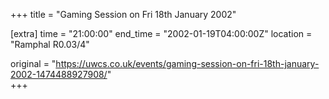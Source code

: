+++
title = "Gaming Session on Fri 18th January 2002"

[extra]
time = "21:00:00"
end_time = "2002-01-19T04:00:00Z"
location = "Ramphal R0.03/4"

original = "https://uwcs.co.uk/events/gaming-session-on-fri-18th-january-2002-1474488927908/"    
+++



